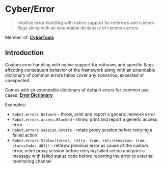 # Cyber/Error
> Intuitive error handling with native support for rethrows and custom flags along with an extendable dictionary of common errors

Member of: [**CyberTools**](https://www.npmjs.com/package/cyber-tools)

## Introduction
Custom error handling with native support for rethrows and specific flags affecting consequent behavior of the framework along with an extendable dictionary of common errors helps cover any scenarios, expected or unexpected.

Comes with an extendable dictionary of default errors for common use cases: [**Error Dictionary**](/error/lib/errors.js)

Examples:
- `Robot.errors.Network` - throw, print and report a generic network error
- `Robot.errors.access.Blocked` - throw, print and report a generic access error
- `Robot.errors.session.Rotate` - rotate proxy session before retrying a failed action
- `Robot.errors.Status({error, retry: true, retireSession: true, statusCode: 403})` - rethrow previous error as cause of the custom error, retire proxy session before retrying failed action and print a message with failed status code before reporting the error to external monitoring channel